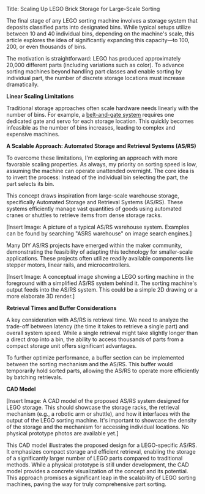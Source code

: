 Title: Scaling Up LEGO Brick Storage for Large-Scale Sorting

The final stage of any LEGO sorting machine involves a storage system that deposits classified parts into designated bins. While typical setups utilize between 10 and 40 individual bins, depending on the machine's scale, this article explores the idea of significantly expanding this capacity—to 100, 200, or even thousands of bins.

The motivation is straightforward: LEGO has produced approximately 20,000 different parts (including variations such as color). To advance sorting machines beyond handling part classes and enable sorting by individual part, the number of discrete storage locations must increase dramatically.

**Linear Scaling Limitations**

Traditional storage approaches often scale hardware needs linearly with the number of bins. For example, a <a href="/survey/Exploring-LEGO-Sorting-Machines-A-Survey-of-Designs/#stage-4--sorted-storage">belt-and-gate system</a> requires one dedicated gate and servo for each storage location. This quickly becomes infeasible as the number of bins increases, leading to complex and expensive machines.

**A Scalable Approach: Automated Storage and Retrieval Systems (AS/RS)**

To overcome these limitations, I'm exploring an approach with more favorable scaling properties. As always, my priority on sorting speed is low, assuming the machine can operate unattended overnight. The core idea is to invert the process: Instead of the individual bin selecting the part, the part selects its bin.

This concept draws inspiration from large-scale warehouse storage, specifically Automated Storage and Retrieval Systems (AS/RS). These systems efficiently manage vast quantities of goods using automated cranes or shuttles to retrieve items from dense storage racks.

[Insert Image: A picture of a typical AS/RS warehouse system. Examples can be found by searching "ASRS warehouse" on image search engines.]

Many DIY AS/RS projects have emerged within the maker community, demonstrating the feasibility of adapting this technology for smaller-scale applications. These projects often utilize readily available components like stepper motors, linear rails, and microcontrollers.

[Insert Image: A conceptual image showing a LEGO sorting machine in the foreground with a simplified AS/RS system behind it. The sorting machine's output feeds into the AS/RS system. This could be a simple 2D drawing or a more elaborate 3D render.]

**Retrieval Times and Buffer Considerations**

A key consideration with AS/RS is retrieval time. We need to analyze the trade-off between latency (the time it takes to retrieve a single part) and overall system speed. While a single retrieval might take slightly longer than a direct drop into a bin, the ability to access thousands of parts from a compact storage unit offers significant advantages.

To further optimize performance, a buffer section can be implemented between the sorting mechanism and the AS/RS. This buffer would temporarily hold sorted parts, allowing the AS/RS to operate more efficiently by batching retrievals.

**CAD Model**

[Insert Image: A CAD model of the proposed AS/RS system designed for LEGO storage. This should showcase the storage racks, the retrieval mechanism (e.g., a robotic arm or shuttle), and how it interfaces with the output of the LEGO sorting machine. It's important to showcase the density of the storage and the mechanism for accessing individual locations. No physical prototype photos are available yet.]

This CAD model illustrates the proposed design for a LEGO-specific AS/RS. It emphasizes compact storage and efficient retrieval, enabling the storage of a significantly larger number of LEGO parts compared to traditional methods. While a physical prototype is still under development, the CAD model provides a concrete visualization of the concept and its potential. This approach promises a significant leap in the scalability of LEGO sorting machines, paving the way for truly comprehensive part sorting.
